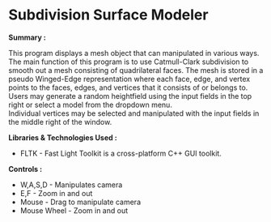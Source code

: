 # Subdivision Surface Modeler

__Summary :__

This program displays a mesh object that can manipulated in various ways.  The main 
function of this program is to use Catmull-Clark subdivision to smooth out a mesh 
consisting of quadrilateral faces.  The mesh is stored in a pseudo Winged-Edge 
representation where each face, edge, and vertex points to the faces, edges, and 
vertices that it consists of or belongs to.  Users may generate a random heightfield 
using the input fields in the top right or select a model from the dropdown menu.  
Individual vertices may be selected and manipulated with the input fields in the middle 
right of the window.  

__Libraries & Technologies Used :__
* FLTK - Fast Light Toolkit is a cross-platform C++ GUI toolkit.

__Controls :__
* W,A,S,D - Manipulates camera
* E,F - Zoom in and out
* Mouse - Drag to manipulate camera
* Mouse Wheel - Zoom in and out
